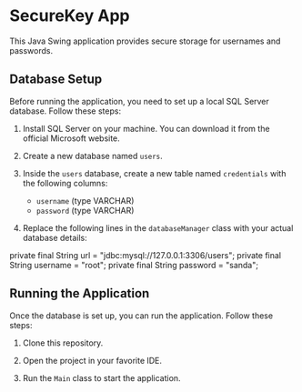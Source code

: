 # SecureKey App

This Java Swing application provides secure storage for usernames and passwords.

## Database Setup

Before running the application, you need to set up a local SQL Server database. Follow these steps:

1. Install SQL Server on your machine. You can download it from the official Microsoft website.

2. Create a new database named `users`.

3. Inside the `users` database, create a new table named `credentials` with the following columns:
   - `username` (type VARCHAR)
   - `password` (type VARCHAR)

4. Replace the following lines in the `databaseManager` class with your actual database details:

private final String url = "jdbc:mysql://127.0.0.1:3306/users";
private final String username = "root";
private final String password = "sanda";


## Running the Application

Once the database is set up, you can run the application. Follow these steps:

1. Clone this repository.

2. Open the project in your favorite IDE.

3. Run the `Main` class to start the application.

